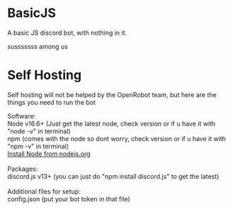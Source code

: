 # BasicJS
A basic JS discord bot, with nothing in it.

susssssss among us

# Self Hosting
Self hosting will not be helped by the OpenRobot team, but here are the things you need to run the bot

Software: <br>
Node v16.6+ (Just get the latest node, check version or if u have it with "node -v" in terminal) <br>
npm (comes with the node so dont worry, check version or if u have it with "npm -v" in terminal) <br>
[Install Node from nodejs.org](https://nodejs.org) <br>
<br>
Packages: <br>
discord.js v13+ (you can just do "npm install discord.js" to get the latest) <br>
<br>
Additional files for setup: <br>
config.json (put your bot token in that file) <br>
